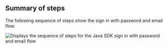 ## Summary of steps

The following sequence of steps show the sign in with password and email flow.

<div class="common-image-format">

![Displays the sequence of steps for the Java SDK sign in with password and email flow](/img/oie-embedded-sdk/oie-embedded-sdk-use-case-sign-in-pwd-email-java.png)

</div>